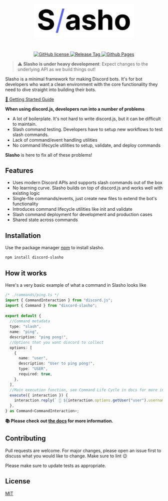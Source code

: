 <p align="center"><img align="center" style="width:320px" src="https://raw.githubusercontent.com/LehuyH/slasho/main/.github/slasho_logo.png" /></p>
<br />
<p align="center">
  <a href="https://github.com/LehuyH/slasho/blob/main/LICENSE">
    <img alt="GitHub license"src="https://badgen.net/github/license/lehuyh/slasho"/>
  </a>
  <a href="https://github.com/LehuyH/slasho/">
    <img alt="Release Tag"src="https://badgen.net/github/tag/lehuyh/slasho"/>
  </a>
  <a href="https://lehuyh.github.io/slasho/#/">
    <img alt="Github Pages" src="https://badgen.net/badge/Documentation/GitHub%20Pages/green">
  </a>
</p>

>   ⚠️  **Slasho is under heavy development**: Expect changes to the  underlying API as we build things out!

Slasho is a minimal framework for making Discord bots. It's for bot developers who want a clean environment with the core functionality they need to dive straight into building their bots.

[📌 Getting Started Guide](https://lehuyh.github.io/slasho/#/?id=getting-started)

**When using discord.js, developers run into a number of problems**
* A lot of boilerplate. It's not hard to write discord.js, but it can be difficult to maintain.
* Slash command testing. Developers have to setup new workflows to test slash commands.
* Lack of command/event handling utilities
* No command lifecycle utilities to setup, validate, and deploy commands


**Slasho** is here to fix all of these problems!  


## Features
* Uses modern Discord APIs and supports slash commands out of the box
* No learning curve. Slasho builds on top of discord.js and works well with existing logic
* Single-file commands/events, just create new files to extend the bot's functionality
* Introduces command lifecycle utilities like init and validate
* Slash command deployment for development and production cases
* Shared state across commands 

## Installation

Use the package manager [npm](https://www.npmjs.com/package/discord-slasho) to install slasho.

```bash
npm install discord-slasho
```

## How it works
Here's a very basic example of what a command in Slasho looks like
```ts
/* ./commands/ping.ts */
import { CommandInteraction } from "discord.js";
import { Command } from "discord-slasho";

export default {
  //Command metadata
  type: "slash",
  name: "ping",
  description: "ping pong!",
  //Options that you want discord to collect
  options: [
    {
      name: "user",
      description: "User to ping pong!",
      type: "USER",
      required: true,
    },
  ],
  //Main execution function, see Command Life Cycle in docs for more info
  execute({ interaction }) {
    interaction.reply(` 🏓 ${interaction.options.getUser("user").username}`);
  },
} as Command<CommandInteraction>;
```
**📚 Please check out [the docs](https://lehuyh.github.io/slasho/#/) for more information.**

## Contributing
Pull requests are welcome. For major changes, please open an issue first to discuss what you would like to change. Make sure to lint 😉

Please make sure to update tests as appropriate.


## License
[MIT](https://choosealicense.com/licenses/mit/)
